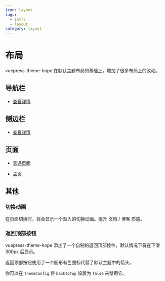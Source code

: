 ```yaml
---
icon: layout
tags:
  - intro
  - layout
category: layout
---
```


# 布局

vuepress-theme-hope 在默认主题布局的基础上，增加了很多布局上的改动。

## 导航栏

- [查看详情](navbar.md)

## 侧边栏

- [查看详情](sidebar.md)

## 页面

- [普通页面](page.md)

- [主页](home.md)

## 其他

### 切换动画

在页面切换时，将会显示一个渐入的切换动画。提升 文档 / 博客 质感。

### 返回顶部按钮

vuepress-theme-hope 添加了一个自制的返回顶部控件，默认情况下将在下滑 300px 后显示。

返回顶部按钮使用了一个圆形有色图标代替了默认主题中的箭头。

你可以在 `themeConfig` 将 `backToTop` 设置为 `false` 来禁用它。
